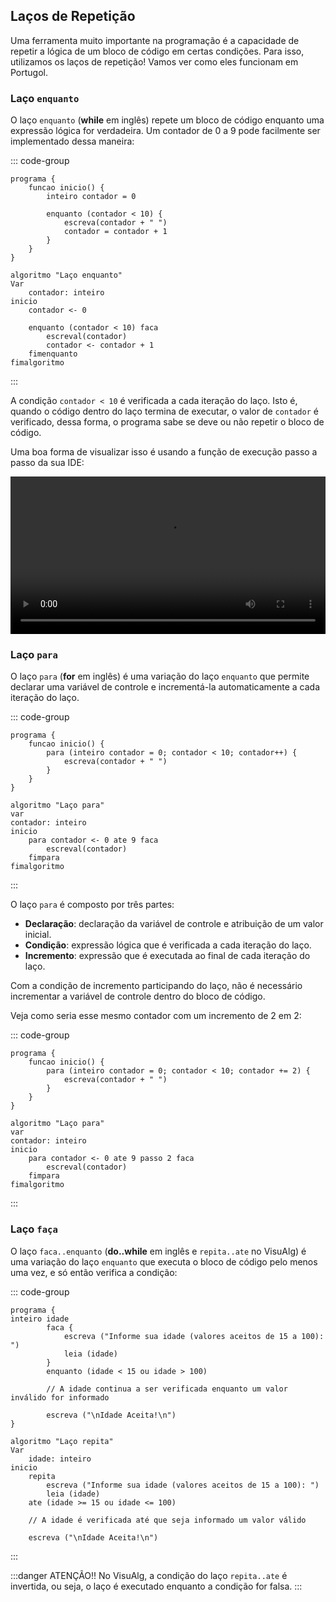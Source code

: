 ## Laços de Repetição

Uma ferramenta muito importante na programação é a capacidade de repetir a lógica de um bloco de código em certas condições.
Para isso, utilizamos os laços de repetição! Vamos ver como eles funcionam em Portugol.

### Laço `enquanto`

O laço `enquanto` (**while** em inglês) repete um bloco de código enquanto uma expressão lógica for verdadeira.
Um contador de 0 a 9 pode facilmente ser implementado dessa maneira:

::: code-group

```portugol [Portugol Studio]
programa {
    funcao inicio() {
        inteiro contador = 0

        enquanto (contador < 10) {
            escreva(contador + " ")
            contador = contador + 1
        }
    }
}
```

```portugol [VisuAlg]
algoritmo "Laço enquanto"
Var
    contador: inteiro
inicio
    contador <- 0

    enquanto (contador < 10) faca
        escreval(contador)
        contador <- contador + 1
    fimenquanto
fimalgoritmo
```

:::

A condição `contador < 10` é verificada a cada iteração do laço.
Isto é, quando o código dentro do laço termina de executar, o valor de `contador` é verificado,
dessa forma, o programa sabe se deve ou não repetir o bloco de código.

Uma boa forma de visualizar isso é usando a função de execução passo a passo da sua IDE:

<video width="100%" controls>
    <source src="./img/repeticao_IDE.webm" type="video/webm">
</video>

### Laço `para`

O laço `para` (**for** em inglês) é uma variação do laço `enquanto` que permite declarar uma variável de controle e incrementá-la automaticamente a cada iteração do laço.

::: code-group

```portugol [Portugol Studio]
programa {
    funcao inicio() {
        para (inteiro contador = 0; contador < 10; contador++) {
            escreva(contador + " ")
        }
    }
}
```

```portugol [VisuAlg]
algoritmo "Laço para"
var
contador: inteiro
inicio
    para contador <- 0 ate 9 faca
        escreval(contador)
    fimpara
fimalgoritmo
```

:::

O laço `para` é composto por três partes:

- **Declaração**: declaração da variável de controle e atribuição de um valor inicial.
- **Condição**: expressão lógica que é verificada a cada iteração do laço.
- **Incremento**: expressão que é executada ao final de cada iteração do laço.

Com a condição de incremento participando do laço, não é necessário incrementar a variável de controle dentro do bloco de código.

Veja como seria esse mesmo contador com um incremento de 2 em 2:

::: code-group

```portugol [Portugol Studio]
programa {
    funcao inicio() {
        para (inteiro contador = 0; contador < 10; contador += 2) {
            escreva(contador + " ")
        }
    }
}
```

```portugol [VisuAlg]
algoritmo "Laço para"
var
contador: inteiro
inicio
    para contador <- 0 ate 9 passo 2 faca
        escreval(contador)
    fimpara
fimalgoritmo
```

:::

### Laço `faça`

O laço `faca..enquanto` (**do..while** em inglês e `repita..ate` no VisuAlg) é uma variação do laço `enquanto` que executa o bloco de código pelo menos uma vez, e só então verifica a condição:

::: code-group

```portugol [Portugol Studio]
programa {
inteiro idade
		faca {
			escreva ("Informe sua idade (valores aceitos de 15 a 100): ")
			leia (idade)
		}
		enquanto (idade < 15 ou idade > 100)
		
		// A idade continua a ser verificada enquanto um valor inválido for informado	

		escreva ("\nIdade Aceita!\n")
}
```

```portugol [VisuAlg]
algoritmo "Laço repita"
Var
    idade: inteiro
inicio
    repita
        escreva ("Informe sua idade (valores aceitos de 15 a 100): ")
        leia (idade)
    ate (idade >= 15 ou idade <= 100)
    
    // A idade é verificada até que seja informado um valor válido

    escreva ("\nIdade Aceita!\n")
```

:::

:::danger ATENÇÃO!!
No VisuAlg, a condição do laço `repita..ate` é invertida, ou seja, o laço é executado enquanto a condição for falsa.
:::
